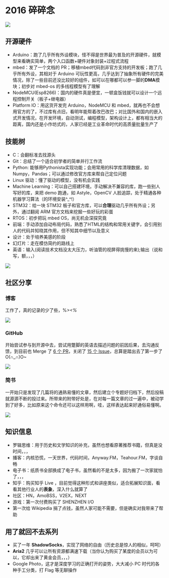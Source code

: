 # 2016 碎碎念

![](http://mint-blog.qiniudn.com/2016-workstation.png)


## 开源硬件

- Arduino：跑了几乎所有外设模块，怪不得是世界最为普及的开源硬件，就模型来看确实简单，两个入口函数+硬件对象封装+过程式流程
- mbed：发了一个文档的 PR；移植mbed代码到非官方支持的开发板；跑了几乎所有外设，其相对于 Arduino 可玩性更高，几乎达到了抽象所有硬件的完美情况，除了一些目前还没比较好的组件，如可以在哪都可以参一脚的**DMA**模块；初步对 mbed-os 的多线程模型有了理解
- NodeMCU(Esp8266)：国内的硬件真是便宜，一顿盒饭钱就可以设计一个远程控制开关（板子+继电器）
- Platform IO：用这货开发完 Arduino，NodeMCU 和 mbed，就再也不会想用官方的了，不过库有点旧，看明年能帮着改巴改巴；对比国外和国内的嵌入式开发情况，在开发环境，自动测试，编程模型，架构设计上，都有相当大的距离，国内还是小作坊式的，人家已经是工业革命时代的高质量批量生产了

## 技能树

- C：会翻标准去找源头
- Git：总结了一个适合初学者的简单并行工作流
- Python: 能够用Pythonista实现功能；会用常用的科学库清理数据，如Numpy，Pandas；可以通过修改官方库来帮自己定位问题
- Linux 驱动：懂了驱动的模型，没有机会实践
- Machine Learning：可以自己搭建环境，手动解决不兼容的库，跑一些别人写好的库，来把 demo 跑通，如 Astyle，OpenCV 人脸追踪，处于精通各种机器学习算法（的环境安装^_^!）
- STM32：给一块 STM32 板子和官方库，可以**合理**驱动几乎所有外设；另外，通过翻阅 ARM 官方文档来挖掘一些好玩的彩蛋
- RTOS：初步把玩 mbed OS，尚无机会深探究竟
- 前端：手动添加自动布局代码，熟悉了HTML的结构和常用关键字，会引用别人的代码并知晓其作用，但不知其中细节以及意义
- 设计：处于培养美感的阶段
- 幻灯片：走在模仿简约的路线上
- 英语：输入(阅读技术文档没太大压力，听油管的视屏得挑慢的来);输出（说和写，额，，，）

![](http://mint-blog.qiniudn.com/embedded-full-tech-1.0.0.JPG)

## 社区分享

### 博客

工作了，真的记录的少了些，%>_<%_

![](http://mint-blog.qiniudn.com/2016-blog-snapshot.png)

### GitHub

开始尝试参与到开源中去，尝试用蹩脚的英语去描述问题的前因后果，去沟通反馈，到目前也 Merge 了 [6 个 PR](https://github.com/pulls?q=is%3Apr+author%3Amintisan+is%3Aclosed)，关闭了 [15 个 Issue](https://github.com/issues?q=is%3Aissue+author%3Amintisan+is%3Aclosed)，总算是踏出去了第一步了O(∩_∩)O~

![](http://mint-blog.qiniudn.com/2016-github.png)

### 简书

一开始只是发现了几篇将的通熟易懂的文章，然后建立个专题好归档下，然后投稿就源源不断的投过来。所带来的附带好处是，在对每一篇文章的过一遍中，被动学到了好多，比如原来这个命令还可以这样用啊，哇，这样表达起来好通俗易懂啊。

![](http://mint-blog.qiniudn.com/2016-jianshu.png)

## 知识信息

- 罗辑思维：用于历史和文学知识的补充，虽然也想看原著推荐书籍，但真是没时间，，，
- 播客：内核恐慌，一天世界，代码时间，Anyway.FM，Teahour.FM，字谈自畅
- 电子书：纸质书全部换成了电子书，虽然看的不是太多，因为搬了一次家就怕了，，，
- 知乎：购买知乎 Live ，目前觉得这种形式和讲座类似，适合拓展知识面，看看其他行业人的**表象**，深入什么就算了
- 社区：HN，AmoBSS，V2EX，NEXT
- 游戏：第一次付费购买了 SHENZHEN I/O
- 第一次给 Wikipedia 捐了点钱，虽然人家可能不需要，但是确实对我带来了帮助


## 用了就回不去系列

- 买了一年 **ShadowSocks**，实现了网络的自由（历史总是惊人的相似，呵呵）
- **Aria2** 几乎可以让所有资源都满速下载（当你认为购买了某度的会员以为可以，它却出来了黄金会员，，，）
- Google Photo，这才是深度学习的正确打开的姿势，大大减小 PC 时代的各种手工分类，打 Flag 等无聊操作

